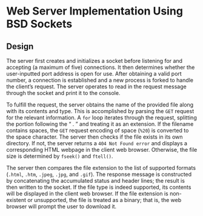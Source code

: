 # Web Server Implementation Using BSD Sockets
## Design
The server first creates and initializes a socket before listening for and accepting (a maximum of five) connections. It then determines whether the user-inputted port address is open for use. After obtaining a valid port number, a connection is established and a new process is forked to handle the client’s request. The server operates to read in the request message through the socket and print it to the console. 

To fulfill the request, the server obtains the name of the provided file along with its contents and type. This is accomplished by parsing the `GET` request for the relevant information. A `for` loop iterates through the request, splitting the portion following the “ . ” and treating it as an extension. If the filename contains spaces, the `GET` request encoding of space (`%20`) is converted to the space character. The server then checks if the file exists in its own directory. If not, the server returns a `404 Not Found error` and displays a corresponding HTML webpage in the client web browser. Otherwise, the file size is determined by `fseek()` and `ftell()`. 

The server then compares the file extension to the list of supported formats (`.html`, `.htm`, `.jpeg`, `.jpg`, and `.gif`). The response message is constructed by concatenating the accumulated status and header lines; the result is then written to the socket. If the file type is indeed supported, its contents will be displayed in the client web browser. If the file extension is non-existent or unsupported, the file is treated as a binary; that is, the web browser will prompt the user to download it.
